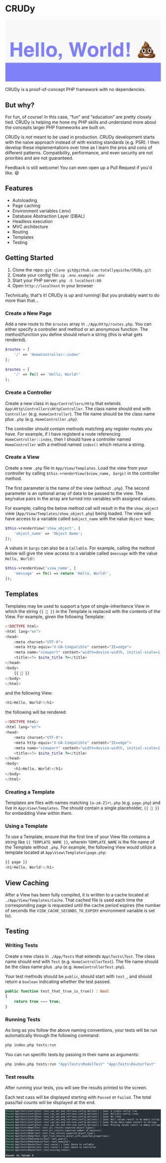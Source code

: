 # CRUDy

![CRUDy preview](preview.png)

CRUDy is a proof-of-concept PHP framework with no dependencies.

## But why?

For fun, of course! In this case, "fun" and "education" are pretty closely tied. CRUDy is helping me hone my PHP skills and understand more about the concepts larger PHP frameworks are built on.

CRUDy is _not_ meant to be used in production. CRUDy development starts with the naive approach instead of with existing standards (e.g. PSR). I then develop these implementations over time as I learn the pros and cons of different patterns. Compatibility, performance, and even security are not priorities and are not guaranteed.

Feedback is still welcome! You can even open up a Pull Request if you'd like. :smile:

## Features

- Autoloading
- Page caching
- Environment variables (.env)
- Database Abstraction Layer (DBAL)
- Headless execution
- MVC architecture
- Routing
- Templates
- Testing

## Getting Started

1. Clone the repo: `git clone git@github.com:totallyquiche/CRUDy.git`
1. Create your config file: `cp .env.example .env`
1. Start your PHP server: `php -S localhost:80`
1. Open `http://localhost` in your browser

Technically, that's it! CRUDy is up and running! But you probably want to do more than that...

### Create a New Page

Add a new route to the `$routes` array in `./App/Http/routes.php`. You can either specify a controller and method or an anonymous function. The method/function you define should return a string (this is what gets rendered).

```php
$routes = [
    '/' => 'HomeController::index'
];
```

```php
$routes = [
    '/' => fn() => 'Hello, World!'
);
```

### Create a Controller

Create a new class in `App/Controllers/Http` that extends `App\Http\Controllers\HttpController`. The class name should end with `Controller` (e.g. `HomeController`). The file name should be the class name plus `.php` (e.g. `HomeController.php`).

The controller should contain methods matching any register routes you have. For example, if I have registerd a route referencing `HomeController::index`, then I should have a controller named `HomeController` with a method named `index()` which returns a string.

### Create a View

Create a new `.php` file in `App/View/Templates`. Load the view from your controller by calling `$this->renderView($view_name, $args)` in the controller method.

The first parameter is the name of the view (without `.php`). The second parameter is an optional array of data to be passed to the view. The key/value pairs in the array are turned into variables with assigned values.

For example, calling the below method call will result in the the `show_object` view (`App/View/Templates/show_object.php`) being loaded. The view will have access to a variable called `$object_name` with the value `Object Name`;

```php
$this->renderView('show_object', [
    'object_name' => 'Object Name';
]);
```

A values in `$args` can also be a `Callable`. For example, calling the method below will give the view access to a variable called `$message` with the value `Hello, World!`:

```php
$this->renderView('view_name', [
    'message' => fn() => return 'Hello, World!',
]);
```

## Templates

Templates may be used to support a type of single-inheritance View in which the string `{{ 💩 }}` in the Template is replaced with the contents of the View. For example, given the following Template:

```php
<!DOCTYPE html>
<html lang="en">
<head>
    <meta charset="UTF-8">
    <meta http-equiv="X-UA-Compatible" content="IE=edge">
    <meta name="viewport" content="width=device-width, initial-scale=1.0">
    <title><?= $site_title ?></title>
</head>
<body>
    {{ 💩 }}
</body>
</html>
```

and the following View:

```php
<h1>Hello, World!</h1>
```

the following will be rendered:

```php
<!DOCTYPE html>
<html lang="en">
<head>
    <meta charset="UTF-8">
    <meta http-equiv="X-UA-Compatible" content="IE=edge">
    <meta name="viewport" content="width=device-width, initial-scale=1.0">
    <title><?= $site_title ?></title>
</head>
<body>
    <h1>Hello, World!</h1>
</body>
</html>
```

### Creating a Template

Templates are files with names matching `[a-zA-Z]+\.php` (e.g. `page.php`) and live in `App\View\Templates`. The should contain a single placeholder, `{{ 💩 }}` for embedding View within them.

### Using a Template

To use a Template, ensure that the first line of your View file contains a string like `{{ TEMPLATE_NAME }}`, wherein `TEMPLATE_NAME` is the file name of the Template without `.php`. For example, the following View would utilize a template located at `App\View\Templates\page.php`:

```php
{{ page }}
<h1>Hello, World!</h1>
```

## View Caching

After a View has been fully compiled, it is written to a cache located at `./App/View/Templates/Cache`. That cached file is used each time the corresponding page is requested until the cache period expires (the number of seconds the `VIEW_CACHE_SECONDS_TO_EXPIRY` environment variable is set to).

## Testing

### Writing Tests

Create a new class in `./App/Tests` that extends `App\Tests\Test`. The class name should end with `Test` (e.g. `HomeControllerTest`). The file name should be the class name plus `.php` (e.g. `HomeControllerTest.php`).

Your test methods should be `public`, should start with `test_`, and should return a `boolean` indicating whether the test passed.

```php
public function test_that_true_is_true() : bool
{
    return true === true;
}
```

### Running Tests

As long as you follow the above naming conventions, your tests will be run automatically through the following command:

```sh
php index.php tests:run
```

You can run specific tests by passing in their name as arguments:

```sh
php index.php tests:run "App\Tests\ModelTest" "App\Tests\RouterTest"
```

### Test results

After running your tests, you will see the results printed to the screen.

Each test cass will be displayed starting with `Passed` or `Failed`. The total
pass/fail counts will be displayed at the end.

![Test results example](test-results-example.png)
